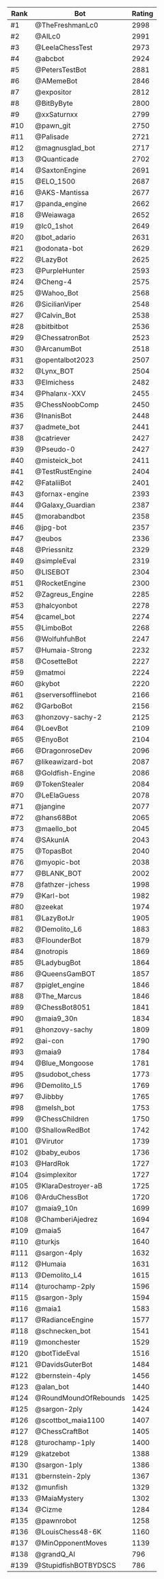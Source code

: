 Rank|Bot|Rating
---|---|---
#1|@TheFreshmanLc0|2998
#2|@AILc0|2991
#3|@LeelaChessTest|2973
#4|@abcbot|2924
#5|@PetersTestBot|2881
#6|@AMemeBot|2846
#7|@expositor|2812
#8|@BitByByte|2800
#9|@xxSaturnxx|2799
#10|@pawn_git|2750
#11|@Palisade|2721
#12|@magnusglad_bot|2717
#13|@Quanticade|2702
#14|@SaxtonEngine|2691
#15|@ELO_1500|2687
#16|@AKS-Mantissa|2677
#17|@panda_engine|2662
#18|@Weiawaga|2652
#19|@lc0_1shot|2649
#20|@bot_adario|2631
#21|@odonata-bot|2629
#22|@LazyBot|2625
#23|@PurpleHunter|2593
#24|@Cheng-4|2575
#25|@Wahoo_Bot|2568
#26|@SicilianViper|2548
#27|@Calvin_Bot|2538
#28|@bitbitbot|2536
#29|@ChessatronBot|2523
#30|@ArcanumBot|2518
#31|@opentalbot2023|2507
#32|@Lynx_BOT|2504
#33|@Elmichess|2482
#34|@Phalanx-XXV|2455
#35|@ChessNoobComp|2450
#36|@InanisBot|2448
#37|@admete_bot|2441
#38|@catriever|2427
#39|@Pseudo-0|2427
#40|@misteick_bot|2411
#41|@TestRustEngine|2404
#42|@FataliiBot|2401
#43|@fornax-engine|2393
#44|@Galaxy_Guardian|2387
#45|@morabandbot|2358
#46|@jpg-bot|2357
#47|@eubos|2336
#48|@Priessnitz|2329
#49|@simpleEval|2319
#50|@LISEBOT|2304
#51|@RocketEngine|2300
#52|@Zagreus_Engine|2285
#53|@halcyonbot|2278
#54|@camel_bot|2274
#55|@LimboBot|2268
#56|@WolfuhfuhBot|2247
#57|@Humaia-Strong|2232
#58|@CosetteBot|2227
#59|@matmoi|2224
#60|@kybot|2220
#61|@serversofflinebot|2166
#62|@GarboBot|2156
#63|@honzovy-sachy-2|2125
#64|@LoevBot|2109
#65|@EnyoBot|2104
#66|@DragonroseDev|2096
#67|@likeawizard-bot|2087
#68|@Goldfish-Engine|2086
#69|@TokenStealer|2084
#70|@LeElaGuess|2078
#71|@jangine|2077
#72|@hans68Bot|2065
#73|@maello_bot|2045
#74|@SAkunIA|2043
#75|@TopasBot|2040
#76|@myopic-bot|2038
#77|@BLANK_BOT|2002
#78|@fathzer-jchess|1998
#79|@Karl-bot|1982
#80|@zeekat|1974
#81|@LazyBotJr|1905
#82|@Demolito_L6|1883
#83|@FlounderBot|1879
#84|@notropis|1869
#85|@LadybugBot|1864
#86|@QueensGamBOT|1857
#87|@piglet_engine|1846
#88|@The_Marcus|1846
#89|@ChessBot8051|1841
#90|@maia9_30n|1834
#91|@honzovy-sachy|1809
#92|@ai-con|1790
#93|@maia9|1784
#94|@Blue_Mongoose|1781
#95|@sudobot_chess|1773
#96|@Demolito_L5|1769
#97|@Jibbby|1765
#98|@melsh_bot|1753
#99|@ChessChildren|1750
#100|@ShallowRedBot|1742
#101|@Virutor|1739
#102|@baby_eubos|1736
#103|@HardRok|1727
#104|@simplexitor|1727
#105|@KlaraDestroyer-aB|1725
#106|@ArduChessBot|1720
#107|@maia9_10n|1699
#108|@ChamberiAjedrez|1694
#109|@maia5|1647
#110|@turkjs|1640
#111|@sargon-4ply|1632
#112|@Humaia|1631
#113|@Demolito_L4|1615
#114|@turochamp-2ply|1596
#115|@sargon-3ply|1594
#116|@maia1|1583
#117|@RadianceEngine|1577
#118|@schnecken_bot|1541
#119|@monchester|1529
#120|@botTideEval|1516
#121|@DavidsGuterBot|1484
#122|@bernstein-4ply|1456
#123|@alan_bot|1440
#124|@RoundMoundOfRebounds|1425
#125|@sargon-2ply|1424
#126|@scottbot_maia1100|1407
#127|@ChessCraftBot|1405
#128|@turochamp-1ply|1400
#129|@katzebot|1388
#130|@sargon-1ply|1386
#131|@bernstein-2ply|1367
#132|@munfish|1329
#133|@MaiaMystery|1302
#134|@Cizme|1284
#135|@pawnrobot|1258
#136|@LouisChess48-6K|1160
#137|@MinOpponentMoves|1139
#138|@grandQ_AI|796
#139|@StupidfishBOTBYDSCS|786
